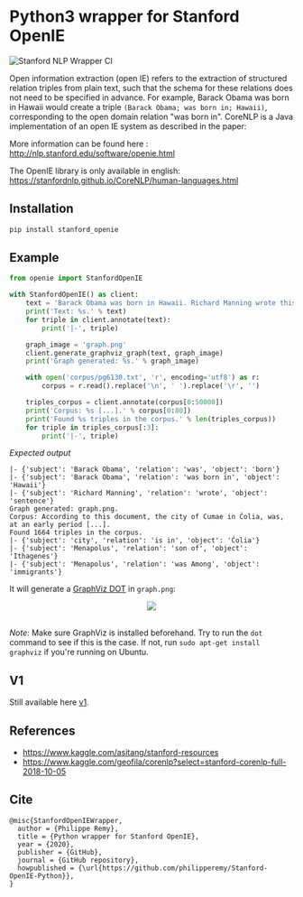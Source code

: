 # Python3 wrapper for Stanford OpenIE
![Stanford NLP Wrapper CI](https://github.com/philipperemy/Stanford-OpenIE-Python/workflows/Stanford%20NLP%20Wrapper%20CI/badge.svg)

Open information extraction (open IE) refers to the extraction of structured relation triples from plain text, such that the schema for these relations does not need to be specified in advance. For example, Barack Obama was born in Hawaii would create a triple `(Barack Obama; was born in; Hawaii)`, corresponding to the open domain relation "was born in". CoreNLP is a Java implementation of an open IE system as described in the paper:

More information can be found here : http://nlp.stanford.edu/software/openie.html

The OpenIE library is only available in english: https://stanfordnlp.github.io/CoreNLP/human-languages.html

## Installation

```bash
pip install stanford_openie
```

## Example

```python
from openie import StanfordOpenIE

with StanfordOpenIE() as client:
    text = 'Barack Obama was born in Hawaii. Richard Manning wrote this sentence.'
    print('Text: %s.' % text)
    for triple in client.annotate(text):
        print('|-', triple)

    graph_image = 'graph.png'
    client.generate_graphviz_graph(text, graph_image)
    print('Graph generated: %s.' % graph_image)

    with open('corpus/pg6130.txt', 'r', encoding='utf8') as r:
        corpus = r.read().replace('\n', ' ').replace('\r', '')

    triples_corpus = client.annotate(corpus[0:50000])
    print('Corpus: %s [...].' % corpus[0:80])
    print('Found %s triples in the corpus.' % len(triples_corpus))
    for triple in triples_corpus[:3]:
        print('|-', triple)
 ```
 
 *Expected output*
 ```
 |- {'subject': 'Barack Obama', 'relation': 'was', 'object': 'born'}
 |- {'subject': 'Barack Obama', 'relation': 'was born in', 'object': 'Hawaii'}
 |- {'subject': 'Richard Manning', 'relation': 'wrote', 'object': 'sentence'}
 Graph generated: graph.png.
 Corpus: ﻿According to this document, the city of Cumae in Ćolia, was, at an early period [...].
 Found 1664 triples in the corpus.
 |- {'subject': 'city', 'relation': 'is in', 'object': 'Ćolia'}
 |- {'subject': 'Menapolus', 'relation': 'son of', 'object': 'Ithagenes'}
 |- {'subject': 'Menapolus', 'relation': 'was Among', 'object': 'immigrants'}
 ```
 
It will generate a [GraphViz DOT](http://www.graphviz.org/) in `graph.png`:

<div align="center">
  <img src="img/out.png"><br><br>
</div>

*Note*: Make sure GraphViz is installed beforehand. Try to run the `dot` command to see if this is the case. If not, run `sudo apt-get install graphviz` if you're running on Ubuntu. 

## V1

Still available here [v1](v1).

## References

- https://www.kaggle.com/asitang/stanford-resources
- https://www.kaggle.com/geofila/corenlp?select=stanford-corenlp-full-2018-10-05

## Cite

```
@misc{StanfordOpenIEWrapper,
  author = {Philippe Remy},
  title = {Python wrapper for Stanford OpenIE},
  year = {2020},
  publisher = {GitHub},
  journal = {GitHub repository},
  howpublished = {\url{https://github.com/philipperemy/Stanford-OpenIE-Python}},
}
```
